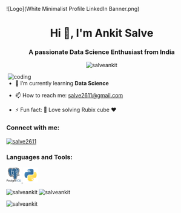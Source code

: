 ![Logo](White Minimalist Profile LinkedIn Banner.png)

<h1 align="center">Hi 👋, I'm Ankit Salve</h1>
<h3 align="center">A passionate Data Science Enthusiast from India</h3>

<p align="center">
  <img src="https://komarev.com/ghpvc/?username=salveankit&label=Profile%20views&color=0e75b6&style=flat" alt="salveankit" />
</p>

<img align="right" alt="coding" width="500" src="http://vandvtechnologies.com/wp-content/uploads/2022/05/digital-marketing-company.gif">

- 🌱 I’m currently learning **Data Science**

- 📫 How to reach me: [salve2611@gmail.com](mailto:salve2611@gmail.com)

- ⚡ Fun fact: 🎲 Love solving Rubix cube ❤

<h3 align="left">Connect with me:</h3>
<p align="left">
  <a href="https://www.hackerrank.com/salve2611" target="_blank">
    <img align="center" src="https://raw.githubusercontent.com/rahuldkjain/github-profile-readme-generator/master/src/images/icons/Social/hackerrank.svg" alt="salve2611" height="40" width="40" />
  </a>
</p>

<h3 align="left">Languages and Tools:</h3>
<p align="left">
  <a href="https://www.postgresql.org" target="_blank" rel="noreferrer">
    <img src="https://raw.githubusercontent.com/devicons/devicon/master/icons/postgresql/postgresql-original-wordmark.svg" alt="postgresql" width="40" height="40"/>
  </a>
  <a href="https://www.python.org" target="_blank" rel="noreferrer">
    <img src="https://raw.githubusercontent.com/devicons/devicon/master/icons/python/python-original.svg" alt="python" width="40" height="40"/>
  </a>
</p>

<p align="left">
  <img src="https://github-readme-stats.vercel.app/api/top-langs?username=salveankit&show_icons=true&locale=en&layout=compact" alt="salveankit" />
  <img src="https://github-readme-stats.vercel.app/api?username=salveankit&show_icons=true&locale=en" alt="salveankit" />
</p>

<p align="left">
  <img src="https://github-readme-streak-stats.herokuapp.com/?user=salveankit" alt="salveankit" />
</p>
